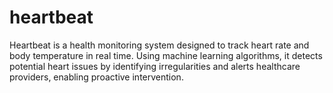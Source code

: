 # heartbeat
Heartbeat is a health monitoring system designed to track heart rate and body temperature in real time. Using machine learning algorithms, it detects potential heart issues by identifying irregularities and alerts healthcare providers, enabling proactive intervention. ​
